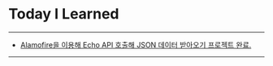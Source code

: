 # Today I Learned

- - -

- [Alamofire을 이용해 Echo API 호출해 JSON 데이터 받아오기 프로젝트 완료.](https://github.com/VincentGeranium/APITutorial/tree/master/Chapter08_Alamofire)

- - -
